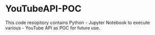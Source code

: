 # YouTubeAPI-POC
This code resopitory contains Python - Jupyter Notebook to execute various - YouTube API as POC for future use. 
